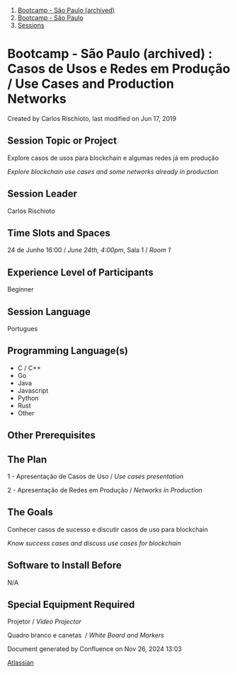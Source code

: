 1. [Bootcamp - São Paulo (archived)](index.html)
2. [Bootcamp - São Paulo](18874376.html)
3. [Sessions](Sessions_18874398.html)

# Bootcamp - São Paulo (archived) : Casos de Usos e Redes em Produção / Use Cases and Production Networks

Created by Carlos Rischioto, last modified on Jun 17, 2019

## Session Topic or Project

Explore casos de usos para blockchain e algumas redes já em produção

*Explore blockchain use cases and some networks already in production*

## Session Leader

Carlos Rischioto

## Time Slots and Spaces

24 de Junho 16:00 / *June 24th, 4:00pm*, Sala 1 / *Room 1*

## Experience Level of Participants

Beginner

## Session Language

Portugues

## Programming Language(s)

- C / C++
- Go
- Java
- Javascript
- Python
- Rust
- Other

## Other Prerequisites

## The Plan

1 - Apresentação de Casos de Uso / *Use cases presentation*

2 - Apresentação de Redes em Produção / *Networks in Production*

## The Goals

Conhecer casos de sucesso e discutir casos de uso para blockchain

*Know success cases and discuss use cases for blockchain*

## Software to Install Before

N/A

## Special Equipment Required

Projetor / *Video Projector*

Quadro branco e canetas  / *White Board and Markers*

Document generated by Confluence on Nov 26, 2024 13:03

[Atlassian](http://www.atlassian.com/)
